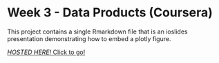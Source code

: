 # Week 3 - Data Products (Coursera)

This project contains a single Rmarkdown file that is an ioslides presentation
demonstrating how to embed a plotly figure.

[*HOSTED HERE!* Click to go!](https://imangali-sauyrbay.github.io/coursera-data-products-week-3/Cars.html)
